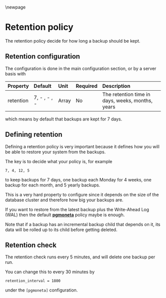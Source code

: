 \newpage

# Retention policy

The retention policy decide for how long a backup should be kept.

## Retention configuration

The configuration is done in the main configuration section, or by a server basis with

| Property | Default | Unit | Required | Description |
| :------- | :------ | :--- | :------- | :---------- |
| retention | 7, - , - , - | Array | No | The retention time in days, weeks, months, years |

which means by default that backups are kept for 7 days.

## Defining retention

Defining a retention policy is very important because it defines how you will be able to restore your system
from the backups.

The key is to decide what your policy is, for example

```
7, 4, 12, 5
```

to keep backups for 7 days, one backup each Monday for 4 weeks, one backup for each month, and 5 yearly backups.

This is a very hard property to configure since it depends on the size of the database cluster and therefore how big your backups are.

If you want to restore from the latest backup plus the Write-Ahead Log (WAL) then the default [**pgmoneta**](pgmoneta) policy maybe is enough.

Note that if a backup has an incremental backup child that depends on it, its data will be rolled up to its child before getting deleted.

## Retention check

The retention check runs every 5 minutes, and will delete one backup per run.

You can change this to every 30 minutes by

```
retention_interval = 1800
```

under the `[pgmoneta]` configuration.
